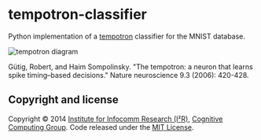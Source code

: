 tempotron-classifier
====================

Python implementation of a [tempotron](http://www.cnbc.cmu.edu/cns/papers/nn1643.pdf) classifier for the MNIST database.


![tempotron diagram](https://raw.github.com/ajaykarpur/tempotron-classifer/master/tempotron.PNG)

Gütig, Robert, and Haim Sompolinsky. "The tempotron: a neuron that learns spike timing–based decisions." Nature neuroscience 9.3 (2006): 420-428.

Copyright and license
---------

Copyright © 2014 [Institute for Infocomm Research (I²R)](http://www.i2r.a-star.edu.sg/), [Cognitive Computing Group](http://www1.i2r.a-star.edu.sg/~htang/). Code released under the [MIT License](http://opensource.org/licenses/MIT).
